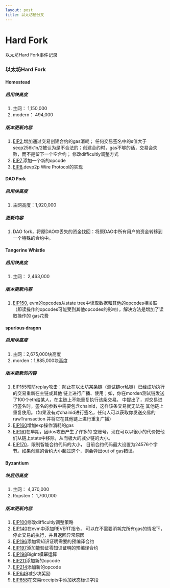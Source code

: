 ```yaml
---
layout: post
title: 以太坊硬分叉
---
```


# Hard Fork
以太坊Hard Fork事件记录

### 以太坊Hard Fork

#### Homestead
##### 启用块高度
1. 主网： 1,150,000
2. modern： 494,000

##### 版本更新内容
1. [EIP2](https://github.com/ethereum/EIPs/blob/master/EIPS/eip-2.md),增加通过交易创建合约的gas消耗；
任何交易签名中的s值大于secp256k1n/2被认为是不合法的；创建合约时，gas不够的话，交易会失败，而不是留下一个空合约；
修改difficultly调整方式
2. [EIP7](https://github.com/ethereum/EIPs/blob/master/EIPS/eip-7.md),添加一个新的opcode
3. [EIP8](https://github.com/ethereum/EIPs/blob/master/EIPS/eip-8.md),devp2p Wire Protocol的实现

#### DAO Fork
##### 启用块高度
1. 主网高度：1,920,000

##### 更新内容
1. DAO fork，将原DAO中丢失的资金找回：将原DAO中所有用户的资金转移到一个特殊的合约中。

#### Tangerine Whistle
##### 启用块高度
1. 主网： 2,463,000

##### 版本更新内容
1. [EIP150](https://github.com/ethereum/EIPs/blob/master/EIPS/eip-150.md), evm的opcodes从state
 tree中读取数据和其他的opcodes相关联（即读操作的opcodes可能受到其他opcodes的影响），解决方法是增加了读取操作的
 gas花费
 
#### spurious dragon
##### 启用块高度
1. 主网：2,675,000块高度
2. morden：1,885,000块高度
  
##### 版本更新的内容
1. [EIP155](https://github.com/ethereum/EIPs/blob/master/EIPS/eip-155.md)预防replay攻击：防止在以太坊某条链（测试链or私链）已经成功执行的交易重新在主链或其他
链上进行广播、使用；如，你在morden测试链发送了100个eth给某人，在主链上不能重复执行该条交易。
中提出了，对交易进行签名时，签名的参数中需要包含chainId，这样该条交易就无法在
其他链上重复使用。（如果没有对chainid进行签名，任何人可以获取你发送交易的rawTransaction
并将它在其他链上进行重复广播）
2. [EIP160](https://github.com/ethereum/EIPs/blob/master/EIPS/eip-160.md)增加exp操作消耗的gas
3. [EIP161](https://github.com/ethereum/EIPs/blob/master/EIPS/eip-161.md)在早期，因dos攻击产生了许多的
空账号，现在可以以很小的代价把他们从链上state中移除，从而极大的减少链的大小。
4. [EIP170](https://github.com/ethereum/EIPs/blob/master/EIPS/eip-170.md)，限制智能合约代码的大小，
目前合约代码最大设置为24576个字节。如果创建的合约大小超过这个，则会弹出out of gas错误。

#### Byzantium
##### 块启用高度
1. 主网： 4,370,000
2. Ropsten： 1,700,000

##### 版本更新内容
1. [EIP100](https://github.com/ethereum/EIPs/blob/master/EIPS/eip-100.md)修改difficultly调整策略
2. [EIP140](https://github.com/ethereum/EIPs/blob/master/EIPS/eip-140.md)在evm中添加REVERT指令，
可以在不需要消耗完所有gas的情况下，停止交易的执行，并且返回异常原因
3. [EIP196](https://github.com/ethereum/EIPs/blob/master/EIPS/eip-196.md)添加零知识证明需要的预编译合约
4. [EIP197](https://github.com/ethereum/EIPs/blob/master/EIPS/eip-197.md)添加能验证零知识证明的预编译合约
5. [EIP198](https://github.com/ethereum/EIPs/blob/master/EIPS/eip-198.md)BigInt模幂运算
6. [EIP211](https://github.com/ethereum/EIPs/blob/master/EIPS/eip-211.md)添加新的opcode
7. [EIP214](https://github.com/ethereum/EIPs/blob/master/EIPS/eip-214.md)添加新的opcode
8. [EIP649](https://github.com/ethereum/EIPs/blob/master/EIPS/eip-649.md)减少块奖励
9. [EIP658](https://github.com/ethereum/EIPs/blob/master/EIPS/eip-658.md)在交易receipts中添加状态标识字段
